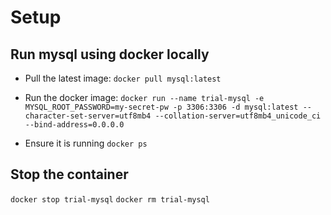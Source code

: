 # Setup

## Run mysql using docker locally

- Pull the latest image:
    `docker pull mysql:latest`

- Run the docker image:
    `docker run --name trial-mysql -e MYSQL_ROOT_PASSWORD=my-secret-pw -p 3306:3306 -d mysql:latest --character-set-server=utf8mb4 --collation-server=utf8mb4_unicode_ci --bind-address=0.0.0.0`

- Ensure it is running
    `docker ps`

## Stop the container
`docker stop trial-mysql`
`docker rm trial-mysql`
